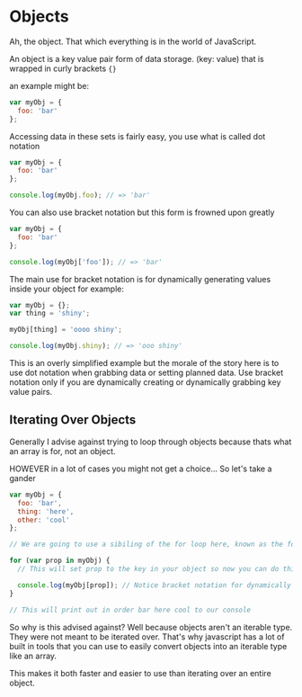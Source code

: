 # Objects

Ah, the object. That which everything is in the world of JavaScript.

An object is a key value pair form of data storage. (key: value) that is wrapped in curly brackets `{}`

an example might be:

```javascript
var myObj = {
  foo: 'bar'
};
```

Accessing data in these sets is fairly easy, you use what is called dot notation

```javascript
var myObj = {
  foo: 'bar'
};

console.log(myObj.foo); // => 'bar'
```

You can also use bracket notation but this form is frowned upon greatly

```javascript
var myObj = {
  foo: 'bar'
};

console.log(myObj['foo']); // => 'bar'
```

The main use for bracket notation is for dynamically generating values inside your object for example:

```javascript
var myObj = {};
var thing = 'shiny';

myObj[thing] = 'oooo shiny';

console.log(myObj.shiny); // => 'ooo shiny'
```

This is an overly simplified example but the morale of the story here is to use dot notation when grabbing data or setting planned data. Use bracket notation only if you are dynamically creating or dynamically grabbing key value pairs.

## Iterating Over Objects

Generally I advise against trying to loop through objects because thats what an array is for, not an object.

HOWEVER in a lot of cases you might not get a choice... So let's take a gander

```javascript
var myObj = {
  foo: 'bar',
  thing: 'here',
  other: 'cool'
};

// We are going to use a sibiling of the for loop here, known as the for in loop

for (var prop in myObj) {
  // This will set prop to the key in your object so now you can do this:

  console.log(myObj[prop]); // Notice bracket notation for dynamically pulling data
}

// This will print out in order bar here cool to our console
```

So why is this advised against? Well because objects aren't an iterable type. They were not meant to be iterated over. That's why javascript has a lot of built in tools that you can use to easily convert objects into an iterable type like an array.

This makes it both faster and easier to use than iterating over an entire object.
